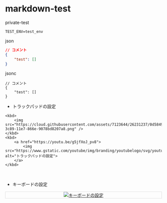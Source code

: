 # markdown-test
private-test

```shell
TEST_ENV=test_env
```

json
```JSON with Comments:
// コメント
{
    "test": []
}
```

jsonc
```jsonc
// コメント
{
    "test": []
}
```

- トラックパッドの設定

<!-- <div align="center"> -->
    <kbd>
        <img src="https://cloud.githubusercontent.com/assets/7123644/26231237/0d584952-3c89-11e7-866e-9078bd8207a8.png" />
    </kbd>
    <kbd>
        <a href="https://youtu.be/g5jfXoJ_pv8">
            <img src="https://www.gstatic.com/youtube/img/branding/youtubelogo/svg/youtubelogo.svg" alt="トラックパッドの設定">
        </a>    
    </kbd>
<!-- </div> -->

<br>

- キーボードの設定

<div align="center" style="border:1px solid rgb(221, 221, 221);">
    <a href="https://youtu.be/MQtYH4foLto"><img src="https://www.gstatic.com/youtube/img/branding/youtubelogo/svg/youtubelogo.svg" alt="キーボードの設定"></a>
</div>

<br>

